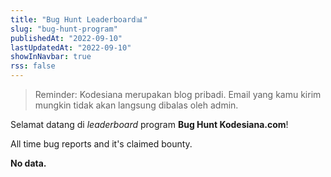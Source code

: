 ```yaml
---
title: "Bug Hunt Leaderboard📊"
slug: "bug-hunt-program"
publishedAt: "2022-09-10"
lastUpdatedAt: "2022-09-10"
showInNavbar: true
rss: false
---
```


> Reminder: Kodesiana merupakan blog pribadi. Email yang kamu kirim mungkin tidak akan langsung dibalas oleh admin.

Selamat datang di _leaderboard_ program **Bug Hunt Kodesiana.com**!

All time bug reports and it's claimed bounty.

**No data.**
